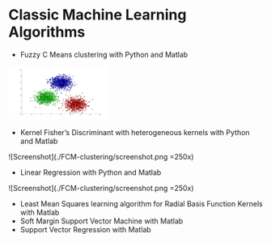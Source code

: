 # Classic Machine Learning Algorithms

- Fuzzy C Means clustering with Python and Matlab

<img src="./FCM-clustering/screenshot.png" alt="FCM-clustering" style="width:200px;"/>

- Kernel Fisher’s Discriminant with heterogeneous kernels with Python and Matlab

![Screenshot](./FCM-clustering/screenshot.png =250x)

- Linear Regression with Python and Matlab

![Screenshot](./FCM-clustering/screenshot.png =250x)

- Least Mean Squares learning algorithm for Radial Basis Function Kernels with Matlab
- Soft Margin Support Vector Machine with Matlab
- Support Vector Regression with Matlab
